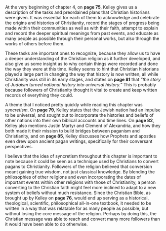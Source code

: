 At the very beginning of chapter 4, on **page 75**, Kelley gives us a description of the tasks and preordained plans that Christian historians were given. It was essential for each of them to acknowledge and celebrate the origins and histories of Christianity, record the stages of progress being made within their communities as well as with their faith, attempt to explain and record the deeper spiritual meanings from past events, and educate as many people as possible through their personal works, but also through the works of others before them.

These tasks are important ones to recognize, because they allow us to have a deeper understanding of the Christian religion as it further developed, and also give us some insight as to why certain things were recorded and done the way they were at this time. Kelley seems to hint that Christian historians played a large part in changing the way that history is now written, all while Christianity was still in its early stages, and states on **page 81** that *“the story of Judaism turned national history into universal history.”* This is probably because followers of Christianity thought it vital to create and keep written records of everything they could.

A theme that I noticed pretty quickly while reading this chapter was *syncretism*. On **page 79**, Kelley states that the Jewish nation had an impulse to be universal, and sought out to incorporate the histories and beliefs of other nations into their own biblical accounts and time lines. On **page 82**, Kelley also mentions Justin Martyr and Clement of Alexandria, and how they both made it their mission to build bridges between paganism and Christianity, and on **page 85**, Kelley discusses how Prophets and apostles even drew upon ancient pagan writings, specifically for their conversant perspectives.

I believe that the idea of syncretism throughout this chapter is important to note because it could be seen as a technique used by Christians to convert pagans to Christianity. Followers of the religion believed that conversion meant gaining true wisdom, not just classical knowledge. By blending the philosophies of other religions and even incorporating the dates of important events within other religions with those of Christianity, a person converting to the Christian faith might feel more inclined to adapt to a new system of beliefs without much resistance. Since the Christian Bible, as brought up by Kelley on **page 76**, would end up serving as a historical, theological, scientific, philosophical all-in-one textbook, it needed to be written in a way that was relatable for as many people as possible, but without losing the core message of the religion. Perhaps by doing this, the Christian message was able to reach and convert many more followers than it would have been able to do otherwise. 
